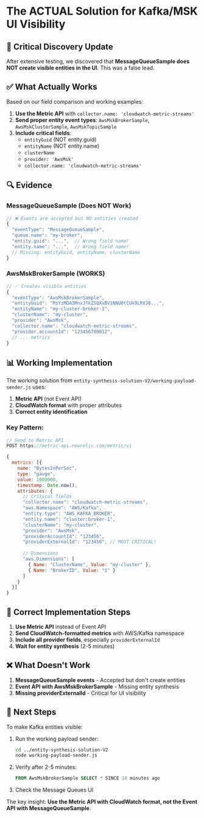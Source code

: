 # The ACTUAL Solution for Kafka/MSK UI Visibility

## 🚨 Critical Discovery Update

After extensive testing, we discovered that **MessageQueueSample does NOT create visible entities in the UI**. This was a false lead.

## ✅ What Actually Works

Based on our field comparison and working examples:

1. **Use the Metric API** with `collector.name: 'cloudwatch-metric-streams'`
2. **Send proper entity event types**: `AwsMskBrokerSample`, `AwsMskClusterSample`, `AwsMskTopicSample`
3. **Include critical fields**:
   - `entityGuid` (NOT entity.guid)
   - `entityName` (NOT entity.name)
   - `clusterName`
   - `provider: 'AwsMsk'`
   - `collector.name: 'cloudwatch-metric-streams'`

## 🔍 Evidence

### MessageQueueSample (Does NOT Work)
```javascript
// ❌ Events are accepted but NO entities created
{
  "eventType": "MessageQueueSample",
  "queue.name": "my-broker",
  "entity.guid": "...",  // Wrong field name!
  "entity.name": "...",  // Wrong field name!
  // Missing: entityGuid, entityName, clusterName
}
```

### AwsMskBrokerSample (WORKS)
```javascript
// ✅ Creates visible entities
{
  "eventType": "AwsMskBrokerSample",
  "entityGuid": "MzYzMDA3MnxJTkZSQXxBV1NNU0tCUk9LRVJ8...",
  "entityName": "my-cluster-broker-1",
  "clusterName": "my-cluster",
  "provider": "AwsMsk",
  "collector.name": "cloudwatch-metric-streams",
  "provider.accountId": "123456789012",
  // ... metrics
}
```

## 📊 Working Implementation

The working solution from `entity-synthesis-solution-V2/working-payload-sender.js` uses:

1. **Metric API** (not Event API)
2. **CloudWatch format** with proper attributes
3. **Correct entity identification**

### Key Pattern:
```javascript
// Send to Metric API
POST https://metric-api.newrelic.com/metric/v1

{
  metrics: [{
    name: "BytesInPerSec",
    type: "gauge",
    value: 1000000,
    timestamp: Date.now(),
    attributes: {
      // Critical fields
      "collector.name": "cloudwatch-metric-streams",
      "aws.Namespace": "AWS/Kafka",
      "entity.type": "AWS_KAFKA_BROKER",
      "entity.name": "cluster:broker-1",
      "clusterName": "my-cluster",
      "provider": "AwsMsk",
      "providerAccountId": "123456",
      "providerExternalId": "123456", // MOST CRITICAL!
      
      // Dimensions
      "aws.Dimensions": [
        { Name: "ClusterName", Value: "my-cluster" },
        { Name: "BrokerID", Value: "1" }
      ]
    }
  }]
}
```

## 🚀 Correct Implementation Steps

1. **Use Metric API** instead of Event API
2. **Send CloudWatch-formatted metrics** with AWS/Kafka namespace
3. **Include all provider fields**, especially `providerExternalId`
4. **Wait for entity synthesis** (2-5 minutes)

## ❌ What Doesn't Work

1. **MessageQueueSample events** - Accepted but don't create entities
2. **Event API with AwsMskBrokerSample** - Missing entity synthesis
3. **Missing providerExternalId** - Critical for UI visibility

## 🎯 Next Steps

To make Kafka entities visible:

1. Run the working payload sender:
   ```bash
   cd ../entity-synthesis-solution-V2
   node working-payload-sender.js
   ```

2. Verify after 2-5 minutes:
   ```sql
   FROM AwsMskBrokerSample SELECT * SINCE 10 minutes ago
   ```

3. Check the Message Queues UI

The key insight: **Use the Metric API with CloudWatch format, not the Event API with MessageQueueSample**.